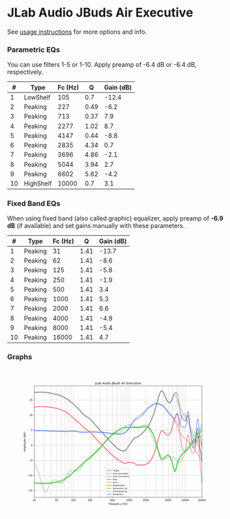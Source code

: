 # JLab Audio JBuds Air Executive
See [usage instructions](https://github.com/jaakkopasanen/AutoEq#usage) for more options and info.

### Parametric EQs
You can use filters 1-5 or 1-10. Apply preamp of -6.4 dB or -6.4 dB, respectively.

|   # | Type      |   Fc (Hz) |    Q |   Gain (dB) |
|-----|-----------|-----------|------|-------------|
|   1 | LowShelf  |       105 | 0.7  |       -12.4 |
|   2 | Peaking   |       227 | 0.49 |        -6.2 |
|   3 | Peaking   |       713 | 0.37 |         7.9 |
|   4 | Peaking   |      2277 | 1.02 |         8.7 |
|   5 | Peaking   |      4147 | 0.44 |        -8.8 |
|   6 | Peaking   |      2835 | 4.34 |         0.7 |
|   7 | Peaking   |      3696 | 4.86 |        -2.1 |
|   8 | Peaking   |      5044 | 3.94 |         2.7 |
|   9 | Peaking   |      6602 | 5.62 |        -4.2 |
|  10 | HighShelf |     10000 | 0.7  |         3.1 |

### Fixed Band EQs
When using fixed band (also called graphic) equalizer, apply preamp of **-6.9 dB** (if available) and set gains manually with these parameters.

|   # | Type    |   Fc (Hz) |    Q |   Gain (dB) |
|-----|---------|-----------|------|-------------|
|   1 | Peaking |        31 | 1.41 |       -13.7 |
|   2 | Peaking |        62 | 1.41 |        -8.6 |
|   3 | Peaking |       125 | 1.41 |        -5.8 |
|   4 | Peaking |       250 | 1.41 |        -1.9 |
|   5 | Peaking |       500 | 1.41 |         3.4 |
|   6 | Peaking |      1000 | 1.41 |         5.3 |
|   7 | Peaking |      2000 | 1.41 |         6.6 |
|   8 | Peaking |      4000 | 1.41 |        -4.9 |
|   9 | Peaking |      8000 | 1.41 |        -5.4 |
|  10 | Peaking |     16000 | 1.41 |         4.7 |

### Graphs
![](./JLab%20Audio%20JBuds%20Air%20Executive.png)

